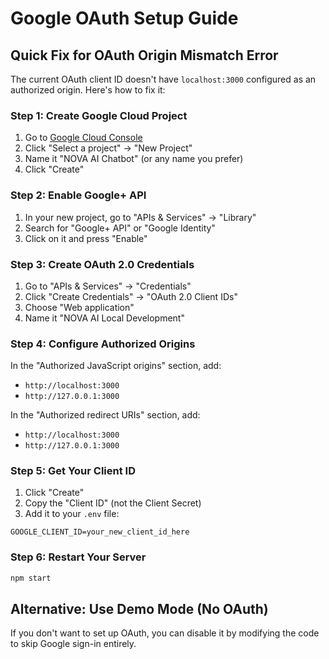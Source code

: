 # Google OAuth Setup Guide

## Quick Fix for OAuth Origin Mismatch Error

The current OAuth client ID doesn't have `localhost:3000` configured as an authorized origin. Here's how to fix it:

### Step 1: Create Google Cloud Project

1. Go to [Google Cloud Console](https://console.cloud.google.com/)
2. Click "Select a project" → "New Project"
3. Name it "NOVA AI Chatbot" (or any name you prefer)
4. Click "Create"

### Step 2: Enable Google+ API

1. In your new project, go to "APIs & Services" → "Library"
2. Search for "Google+ API" or "Google Identity"
3. Click on it and press "Enable"

### Step 3: Create OAuth 2.0 Credentials

1. Go to "APIs & Services" → "Credentials"
2. Click "Create Credentials" → "OAuth 2.0 Client IDs"
3. Choose "Web application"
4. Name it "NOVA AI Local Development"

### Step 4: Configure Authorized Origins

In the "Authorized JavaScript origins" section, add:
- `http://localhost:3000`
- `http://127.0.0.1:3000`

In the "Authorized redirect URIs" section, add:
- `http://localhost:3000`
- `http://127.0.0.1:3000`

### Step 5: Get Your Client ID

1. Click "Create"
2. Copy the "Client ID" (not the Client Secret)
3. Add it to your `.env` file:

```
GOOGLE_CLIENT_ID=your_new_client_id_here
```

### Step 6: Restart Your Server

```bash
npm start
```

## Alternative: Use Demo Mode (No OAuth)

If you don't want to set up OAuth, you can disable it by modifying the code to skip Google sign-in entirely.
